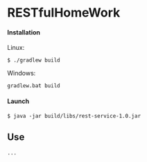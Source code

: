 # RESTfulHomeWork
#### Installation
Linux:
```
$ ./gradlew build
```
Windows:
```
gradlew.bat build
``` 
#### Launch
```
$ java -jar build/libs/rest-service-1.0.jar
```
## Use
```
...
```
